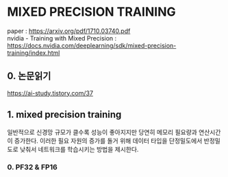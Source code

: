 # MIXED PRECISION TRAINING

paper : https://arxiv.org/pdf/1710.03740.pdf  
nvidia - Training with Mixed Precision : https://docs.nvidia.com/deeplearning/sdk/mixed-precision-training/index.html

## 0. 논문읽기  
https://ai-study.tistory.com/37  

## 1. mixed precision training
 일반적으로 신경망 규모가 클수록 성능이 좋아지지만 당연히 메모리 필요량과 연산시간이 증가한다. 이러한 필요 자원의 증가를 돌거 위해
  데이터 타입을 단정밀도에서 반정밀도로 낮춰서 네트워크를 학습시키는 방법을 제시한다.
### 0. PF32 & FP16
